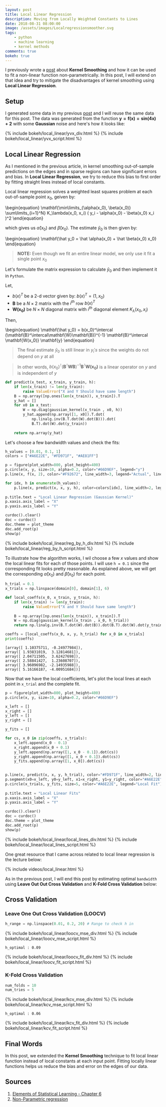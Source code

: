 ```yaml
---
layout: post
title: Local Linear Regression
description: Moving from Locally Weighted Constants to Lines 
date: 2018-08-31 08:00:00
image: /assets/images/Localregressionsmoother.svg
tags:
    - python
    - machine learning
    - kernel methods
comments: true
bokeh: true
---
```


I previously wrote a [post](http://www.sharmakapil.com/2018/08/26/kernel-smoothing.html) about **Kernel Smoothing** and how it can be used to fit a non-linear function non-parametrically. In this post, I will extend on that idea and try to mitigate the disadvantages of kernel smoothing using **Local Linear Regression**. 

## Setup

I generated some data in my previous [post](http://www.sharmakapil.com/2018/08/26/kernel-smoothing.html) and I will reuse the same data for this post. The data was generated from the function $\mathbf{y = f(x) = sin(4x) + 2}$ with some **Gaussian** noise and here's how it looks like:

{% include bokeh/local_linear/yvx_div.html %}
{% include bokeh/local_linear/yvx_script.html %}

## Local Linear Regression

As I mentioned in the previous article, in kernel smoothing out-of-sample predictions on the edges and in sparse regions can have significant errors and bias. In **Local Linear Regression**, we try to reduce this bias to first order by fitting straight lines instead of local constants. 

Local linear regression solves a weighted least squares problem at each out-of-sample point $x_0$, geiven by:

\begin{equation}
\mathbf{\min\limits_{\alpha(x_0), \beta(x_0)} \sum\limits_{i=1}^N} K_\lambda(x_0, x_i) ( y_i - \alpha(x_0) - \beta(x_0) x_i )^2
\end{equation}


which gives us $\hat \alpha(x_0)$ and $\hat \beta(x_0)$. The estimate $\hat y_0$ is then given by:

\begin{equation}
\mathbf{\hat y_0 = \hat \alpha(x_0) + \hat \beta(x_0) x_0}
\end{equation}

> **NOTE:** Even though we fit an entire linear model, we only use it fit a single point $x_0$ 

Let's formulate the matrix expression to calculate $\hat y_0$ and then implement it in `Python`.


Let,

- $b(x)^T$ be a 2-d vector given by: $b(x)^T = (1, x_0)$
- $\mathbf{B}$ be a $N \times 2$ matrix with the $i^{th}$ row $b(x)^T$
- $\mathbf{W(x_0)}$ be $N \times N$ diagonal matrix with $i^{th}$ diagonal element $K_\lambda(x_0, x_i)$

Then,

\begin{equation}
\mathbf{\hat y_0} = b(x_0)^\intercal (\mathbf{B}^\intercal\mathbf{W}\mathbf{B})^{-1} \mathbf{B}^\intercal \mathbf{W(x_0)} \mathbf{y} 
\end{equation}

> The final estimate $\hat y_0$ is still linear in $y_i's$ since the weights do not depend on $y$ at all

> In other words, $b(x_0)^\intercal (\mathbf{B}^\intercal\mathbf{W}\mathbf{B})^{-1} \mathbf{B}^\intercal \mathbf{W(x_0)}$ is a linear operator on $y$ and is independent of $y$

```python
def predict(x_test, x_train, y_train, h):
    if len(x_train) != len(y_train):
        raise ValueError("X and Y Should have same length")
    B = np.array([np.ones(len(x_train)), x_train]).T
    y_hat = []
    for x0 in x_test:
        W = np.diag(gaussian_kernel(x_train , x0, h))
        y_hat.append(np.array([1, x0]).T.dot(
            np.linalg.inv(B.T.dot(W).dot(B))).dot(
            B.T).dot(W).dot(y_train))
    
    return np.array(y_hat)
```

Let's choose a few bandwidth values and check the fits:

```python
h_values = [0.01, 0.1, 1]
colors = ["#A6E22E", "#FD971F", "#AE81FF"]
```

```python
p = figure(plot_width=800, plot_height=400)
p.circle(x, y, size=10, alpha=0.2, color="#66D9EF", legend="y")
p.line(x, f(x, 2), color="#F92672", line_width=3, legend="Actual", line_dash="dashed")

for idx, h in enumerate(h_values):
    p.line(x, predict(x, x, y, h), color=colors[idx], line_width=2, legend="y_hat (h={})".format(h))
    
p.title.text = "Local Linear Regression (Gaussian Kernel)"
p.xaxis.axis_label = "X"
p.yaxis.axis_label = "Y"

curdoc().clear()
doc = curdoc()
doc.theme = plot_theme
doc.add_root(p)
show(p)
```

{% include bokeh/local_linear/reg_by_h_div.html %}
{% include bokeh/local_linear/reg_by_h_script.html %} 

To illustrate how the algorithm works, I wil choose a few $x$ values and show the local linear fits for each of those points. I will use `h = 0.1` since the corresponding fit looks pretty reasonable. As explained above, we will get the corresponding $\hat \alpha(x_0)$ and $\hat \beta(x_0)$ for each point.

```python
h_trial = 0.1
x_trials = np.linspace(domain[0], domain[1], 6)

def local_coeffs(x_0, x_train, y_train, h):
    if len(x_train) != len(y_train):
        raise ValueError("X and Y Should have same length")
    
    B = np.array([np.ones(len(x_train)), x_train]).T
    W = np.diag(gaussian_kernel(x_train , x_0, h_trial))
    return np.linalg.inv(B.T.dot(W).dot(B)).dot(B.T).dot(W).dot(y_train)

coeffs = [local_coeffs(x_0, x, y, h_trial) for x_0 in x_trials]
print(coeffs)
```

```out
[array([ 1.10375711, -0.24977984]), 
array([ 1.93831019,  3.12814681]), 
array([ 2.04711505,  3.62427698]), 
array([ 2.58841427,  1.23608707]), 
array([ 3.96096982, -2.14935988]), 
array([ 5.16166187, -4.00951684])]
```

Now that we have the local coefficients, let's plot the local lines at each point in `x_trial` and the complete fit.

```python
p = figure(plot_width=800, plot_height=400)
p.circle(x, y, size=10, alpha=0.2, color="#66D9EF")

x_left = []
x_right = []
y_left = []
y_right = []

y_fits = []

for cs, x_0 in zip(coeffs, x_trials):
    x_left.append(x_0 - 0.1)
    x_right.append(x_0 + 0.1)
    y_left.append(np.array([1, x_0 - 0.1]).dot(cs))
    y_right.append(np.array([1, x_0 + 0.1]).dot(cs))
    y_fits.append(np.array([1, x_0]).dot(cs))
    

p.line(x, predict(x, x, y, h_trial), color="#FD971F", line_width=2, line_dash="dashed", legend="y_hat")
p.segment(x0=x_left, y0=y_left, x1=x_right, y1=y_right, color="#A6E22E", line_width=1, legend="Local Fit")
p.circle(x_trials, y_fits, size=5, color="#A6E22E", legend="Local Fit")
    
p.title.text = "Local Linear Fits"
p.xaxis.axis_label = "X"
p.yaxis.axis_label = "Y"

curdoc().clear()
doc = curdoc()
doc.theme = plot_theme
doc.add_root(p)
show(p)
```
{% include bokeh/local_linear/local_lines_div.html %}
{% include bokeh/local_linear/local_lines_script.html %}

One great resource that I came across related to local linear regression is the lecture below:

{% include videos/local_linear.html %}

As in the previous post, I will end this post by estimating optimal `bandwidth` using **Leave Out Out Cross Validation** and **K-Fold Cross Validation** below:

## Cross Validation

### Leave One Out Cross Validation (LOOCV)

```python
h_range = np.linspace(0.01, 0.2, 20) # Range to check h in
```

{% include bokeh/local_linear/loocv_mse_div.html %}
{% include bokeh/local_linear/loocv_mse_script.html %}

```out
h_optimal : 0.09
```
{% include bokeh/local_linear/loocv_fit_div.html %}
{% include bokeh/local_linear/loocv_fit_script.html %}

### K-Fold Cross Validation

```python
num_folds = 10
num_tries = 5
```
{% include bokeh/local_linear/kcv_mse_div.html %}
{% include bokeh/local_linear/kcv_mse_script.html %}

```out
h_optimal : 0.06
```

{% include bokeh/local_linear/kcv_fit_div.html %}
{% include bokeh/local_linear/kcv_fit_script.html %}

## Final Words

In this post, we extended the **Kernel Smoothing** technique to fit local linear function instead of local constants at each input point. Fitting locally linear functions helps us reduce the bias and error on the edges of our data. 

## Sources

1. [Elements of Statistical Learning - Chapter 6](https://www.amazon.com/Elements-Statistical-Learning-Prediction-Statistics/dp/0387848576)
2. [Non-Parametric regression](https://www.youtube.com/watch?v=e9mN6UH5QIQ)